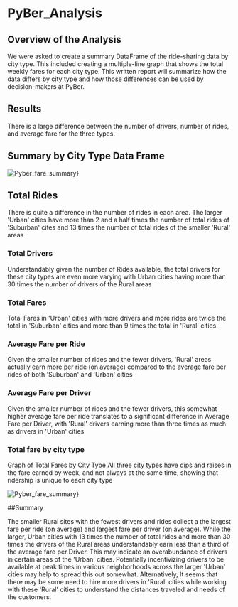 # PyBer_Analysis
## Overview of the Analysis
We were asked to create a summary DataFrame of the ride-sharing data by city type. This included creating a multiple-line graph that shows the total weekly fares for each city type. This written report will summarize how the data differs by city type and how those differences can be used by decision-makers at PyBer.

## Results
There is a large difference between the number of drivers, number of rides, and average fare for the three types.

## Summary by City Type Data Frame

![Pyber_fare_summary}](https://user-images.githubusercontent.com/104873181/193438398-a7f375bd-752e-4833-8f5a-330457968704.png)

## Total Rides
There is quite a difference in the number of rides in each area. The larger 'Urban' cities have more than 2 and a half times the number of total rides of 'Suburban' cites and 13 times the number of total rides of the smaller 'Rural' areas

### Total Drivers
Understandably given the number of Rides available, the total drivers for these city types are even more varying with Urban cities having more than 30 times the number of drivers of the Rural areas

### Total Fares
Total Fares in 'Urban' cities with more drivers and more rides are twice the total in 'Suburban' cities and more than 9 times the total in 'Rural' cities.

### Average Fare per Ride
Given the smaller number of rides and the fewer drivers, 'Rural' areas actually earn more per ride (on average) compared to the average fare per rides of both 'Suburban' and 'Urban' cities

### Average Fare per Driver
Given the smaller number of rides and the fewer drivers, this somewhat higher average fare per ride translates to a significant difference in Average Fare per Driver, with 'Rural' drivers earning more than three times as much as drivers in 'Urban' cities

### Total fare by city type
Graph of Total Fares by City Type All three city types have dips and raises in the fare earned by week, and not always at the same time, showing that ridership is unique to each city type

![Pyber_fare_summary}](https://user-images.githubusercontent.com/104873181/193438388-8e3c9feb-b6ca-46c5-b5be-4343e182ecf7.png)

##Summary

The smaller Rural sites with the fewest drivers and rides collect a the largest fare per ride (on average) and largest fare per driver (on average). While the larger, Urban cities with 13 times the number of total rides and more than 30 times the drivers of the Rural areas understandably earn less than a third of the average fare per Driver. This may indicate an overabundance of drivers in certain areas of the 'Urban' cities. Potentially incentivizing drivers to be available at peak times in various neighborhoods across the larger 'Urban' cities may help to spread this out somewhat. Alternatively, It seems that there may be some need to hire more drivers in 'Rural' cities while working with these 'Rural' cities to understand the distances traveled and needs of the customers.
